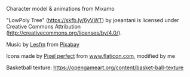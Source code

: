 Character model & animations from Mixamo

"LowPoly Tree" (https://skfb.ly/6yVWT) by joeantani is licensed under Creative Commons Attribution (http://creativecommons.org/licenses/by/4.0/).

Music by <a href="/users/lesfm-22579021/?tab=audio&amp;utm_source=link-attribution&amp;utm_medium=referral&amp;utm_campaign=audio&amp;utm_content=5773">Lesfm</a> from <a href="https://pixabay.com/?utm_source=link-attribution&amp;utm_medium=referral&amp;utm_campaign=music&amp;utm_content=5773">Pixabay</a>

Icons made by <a href="https://www.flaticon.com/authors/pixel-perfect" title="Pixel perfect">Pixel perfect</a> from <a href="https://www.flaticon.com/" title="Flaticon">www.flaticon.com</a>, modified by me

Basketball texture: https://opengameart.org/content/basket-ball-texture
